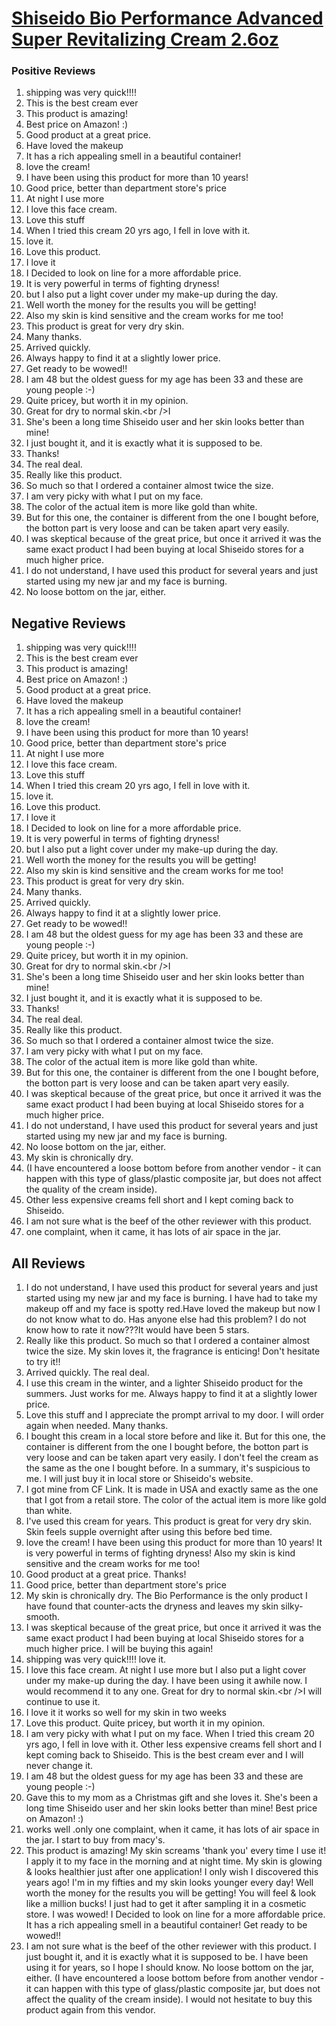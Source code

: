 # [Shiseido Bio Performance Advanced Super Revitalizing Cream 2.6oz](https://products.checkmycream.com/products/Shiseido-Bio-Performance-Advanced-Super-Revitalizing-Cream-2.6oz.html)

### Positive Reviews

<ol>
      <li>shipping was very quick!!!!</li>
      <li>This is the best cream ever</li>
      <li>This product is amazing!</li>
      <li>Best price on Amazon! :)</li>
      <li>Good product at a great price.  </li>
      <li>Have loved the makeup</li>
      <li>It has a rich appealing smell in a beautiful container!</li>
      <li>love the cream!</li>
      <li>I have been using this product for more than 10 years!</li>
      <li>Good price, better than department store&#x27;s price</li>
      <li>At night I use more</li>
      <li>I love this face cream.</li>
      <li>Love this stuff</li>
      <li>When I tried this cream 20 yrs ago, I fell in love with it.  </li>
      <li>love it.</li>
      <li>Love this product.  </li>
      <li>I love it  </li>
      <li>I Decided to look on line for a more affordable price.</li>
      <li>It is very powerful in terms of fighting dryness!</li>
      <li>but I also put a light cover under my make-up during the day.</li>
      <li>Well worth the money for the results you will be getting!</li>
      <li>Also my skin is kind sensitive and the cream works for me too!</li>
      <li>This product is great for very dry skin.</li>
      <li>Many thanks.</li>
      <li>Arrived quickly.</li>
      <li>Always happy to find it at a slightly lower price.</li>
      <li>Get ready to be wowed!!</li>
      <li>I am 48 but the oldest guess for my age has been 33 and these are young people :-)</li>
      <li>Quite pricey, but worth it in my opinion.</li>
      <li>Great for dry to normal skin.&lt;br /&gt;I</li>
      <li>She&#x27;s been a long time Shiseido user and her skin looks better than mine!</li>
      <li>I just bought it, and it is exactly what it is supposed to be.</li>
      <li>Thanks!</li>
      <li>The real deal.</li>
      <li>Really like this product.</li>
      <li>So much so that I ordered a container almost twice the size.</li>
      <li>I am very picky with what I put on my face.</li>
      <li>The color of the actual item is more like gold than white.</li>
      <li>But for this one, the container is different from the one I bought before, the botton part is very loose and can be taken apart very easily.</li>
      <li>I was skeptical because of the great price, but once it arrived it was the same exact product I had been buying at local Shiseido stores for a much higher price.</li>
      <li>I do not understand, I have used this product for several years and just started using my new jar and my face is burning.  </li>
      <li>No loose bottom on the jar, either.</li>
</ol>


<h2>Negative Reviews</h2>
<ol>
<li> shipping was very quick!!!!</li>
<li> This is the best cream ever</li>
<li> This product is amazing!</li>
<li> Best price on Amazon! :)</li>
<li> Good product at a great price.  </li>
<li> Have loved the makeup</li>
<li> It has a rich appealing smell in a beautiful container!</li>
<li> love the cream!</li>
<li> I have been using this product for more than 10 years!</li>
<li> Good price, better than department store&#x27;s price</li>
<li> At night I use more</li>
<li> I love this face cream.</li>
<li> Love this stuff</li>
<li> When I tried this cream 20 yrs ago, I fell in love with it.  </li>
<li> love it.</li>
<li> Love this product.  </li>
<li> I love it  </li>
<li> I Decided to look on line for a more affordable price.</li>
<li> It is very powerful in terms of fighting dryness!</li>
<li> but I also put a light cover under my make-up during the day.</li>
<li> Well worth the money for the results you will be getting!</li>
<li> Also my skin is kind sensitive and the cream works for me too!</li>
<li> This product is great for very dry skin.</li>
<li> Many thanks.</li>
<li> Arrived quickly.</li>
<li> Always happy to find it at a slightly lower price.</li>
<li> Get ready to be wowed!!</li>
<li> I am 48 but the oldest guess for my age has been 33 and these are young people :-)</li>
<li> Quite pricey, but worth it in my opinion.</li>
<li> Great for dry to normal skin.&lt;br /&gt;I</li>
<li> She&#x27;s been a long time Shiseido user and her skin looks better than mine!</li>
<li> I just bought it, and it is exactly what it is supposed to be.</li>
<li> Thanks!</li>
<li> The real deal.</li>
<li> Really like this product.</li>
<li> So much so that I ordered a container almost twice the size.</li>
<li> I am very picky with what I put on my face.</li>
<li> The color of the actual item is more like gold than white.</li>
<li> But for this one, the container is different from the one I bought before, the botton part is very loose and can be taken apart very easily.</li>
<li> I was skeptical because of the great price, but once it arrived it was the same exact product I had been buying at local Shiseido stores for a much higher price.</li>
<li> I do not understand, I have used this product for several years and just started using my new jar and my face is burning.  </li>
<li> No loose bottom on the jar, either.</li>
<li> My skin is chronically dry.  </li>
<li> (I have encountered a loose bottom before from another vendor - it can happen with this type of glass/plastic composite jar, but does not affect the quality of the cream inside).</li>
<li> Other less expensive creams fell short and I kept coming back to Shiseido.</li>
<li> I am not sure what is the beef of the other reviewer with this product.</li>
<li> one complaint, when it came, it has lots of air space in the jar.</li>
</ol>

<h2>All Reviews</h2>

<ol>
    <li> I do not understand, I have used this product for several years and just started using my new jar and my face is burning.  I have had to take my makeup off and my face is spotty red.Have loved the makeup but now I do not know what to do.  Has anyone else had this problem?  I do not know how to rate it now???It would have been 5 stars.</li>
    <li> Really like this product. So much so that I ordered a container almost twice the size. My skin loves it, the fragrance is enticing! Don&#x27;t hesitate to try it!!</li>
    <li> Arrived quickly. The real deal.</li>
    <li> I use this cream in the winter, and a lighter Shiseido product for the summers.  Just works for me.  Always happy to find it at a slightly lower price.</li>
    <li> Love this stuff and I appreciate the prompt arrival to my door. I will order again when needed. Many thanks.</li>
    <li> I bought this cream in a local store before and like it. But for this one, the container is different from the one I bought before, the botton part is very loose and can be taken apart very easily. I don&#x27;t feel the cream as the same as the one I bought before. In a summary, it&#x27;s suspicious to me. I will just buy it in local store or Shiseido&#x27;s website.</li>
    <li> I got mine from CF Link.  It is made in USA and exactly same as the one that I got from a retail store.  The color of the actual item is more like gold than white.</li>
    <li> I&#x27;ve used this cream for years. This product is great for very dry skin. Skin feels supple overnight after using this before bed time.</li>
    <li> love the cream! I have been using this product for more than 10 years! It is very powerful in terms of fighting dryness! Also my skin is kind sensitive and the cream works for me too!</li>
    <li> Good product at a great price.  Thanks!</li>
    <li> Good price, better than department store&#x27;s price</li>
    <li> My skin is chronically dry.  The Bio Performance is the only product I have found that counter-acts the dryness and leaves my skin silky-smooth.</li>
    <li> I was skeptical because of the great price, but once it arrived it was the same exact product I had been buying at local Shiseido stores for a much higher price. I will be buying this again!</li>
    <li> shipping was very quick!!!! love it.</li>
    <li> I love this face cream. At night I use more but I also put a light cover under my make-up during the day. I have been using it awhile now. I would recommend it to any one. Great for dry to normal skin.&lt;br /&gt;I will continue to use it.</li>
    <li> I love it  it works so well for my skin in two weeks</li>
    <li> Love this product.  Quite pricey, but worth it in my opinion.</li>
    <li> I am very picky with what I put on my face. When I tried this cream 20 yrs ago, I fell in love with it.  Other less expensive creams fell short and I kept coming back to Shiseido. This is the best cream ever and I will never change it.</li>
    <li> I am 48 but the oldest guess for my age has been 33 and these are young people :-)</li>
    <li> Gave this to my mom as a Christmas gift and she loves it. She&#x27;s been a long time Shiseido user and her skin looks better than mine! Best price on Amazon! :)</li>
    <li> works well .only one complaint, when it came, it has lots of air space in the jar. I start to buy from macy&#x27;s.</li>
    <li> This product is amazing! My skin screams &#x27;thank you&#x27; every time I use it! I apply it to my face in the morning and at night time. My skin is glowing &amp; looks healthier just after one application! I only wish I discovered this years ago! I&#x27;m in my fifties and my skin looks younger every day! Well worth the money for the results you will be getting! You will feel &amp; look like a million bucks! I just had to get it after sampling it in a cosmetic store. I was wowed! I Decided to look on line for a more affordable price. It has a rich appealing smell in a beautiful container! Get ready to be wowed!!</li>
    <li> I am not sure what is the beef of the other reviewer with this product. I just bought it, and it is exactly what it is supposed to be. I have been using it for years, so I hope I should know. No loose bottom on the jar, either. (I have encountered a loose bottom before from another vendor - it can happen with this type of glass/plastic composite jar, but does not affect the quality of the cream inside). I would not hesitate to buy this product again from this vendor.</li>
</ol>




